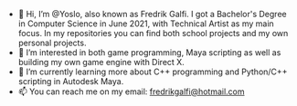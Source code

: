 - 👋 Hi, I’m @Yoslo, also known as Fredrik Galfi. I got a Bachelor's Degree in Computer Science in June 2021, with Technical Artist as my main focus. 
In my repositories you can find both school projects and my own personal projects.
- 👀 I’m interested in both game programming, Maya scripting as well as building my own game engine with Direct X.
- 🌱 I’m currently learning more about C++ programming and Python/C++ scripting in Autodesk Maya. 
- 📫 You can reach me on my email: fredrikgalfi@hotmail.com

<!---
YosloGalfi/YosloGalfi is a ✨ special ✨ repository because its `README.md` (this file) appears on your GitHub profile.
You can click the Preview link to take a look at your changes.
--->
